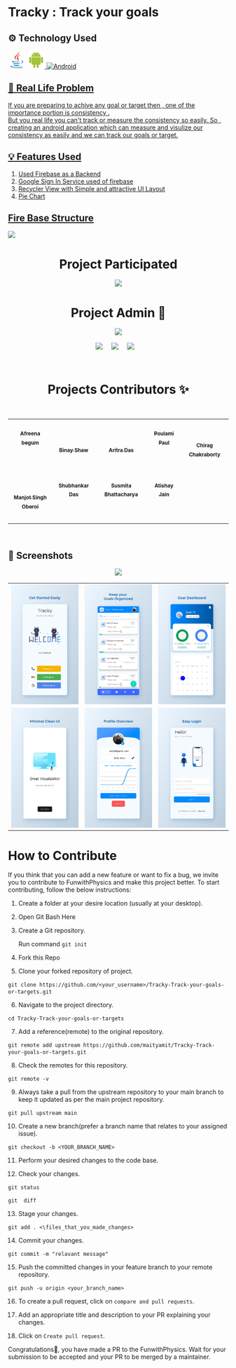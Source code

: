# Tracky : Track your goals

## ⚙️ Technology Used

 <img src="https://raw.githubusercontent.com/devicons/devicon/master/icons/java/java-original.svg" alt="Java" width="40" height="40"/> </a> <a href="https://www.java.com" target="_blank"> <img src="https://github.com/devicons/devicon/blob/master/icons/android/android-plain.svg" alt="Android" width="40" height="40"/> </a> <a href="https://www.java.com" target="_blank">  <img src="https://www.gstatic.com/devrel-devsite/prod/v70c9aa38be5a41f2acdfd6deb7424dc7b523d8a488274535f707585ca8d2cdd3/firebase/images/touchicon-180.png" alt="Android" width="40" height="40"/> </a> <a href="https://www.java.com" target="_blank">  
  
 
 ## 🤔 Real Life Problem

If you are preparing to achive any goal or target then , one of the importance portion is consistency . 
 <br>But you real life you can't track or measure the consistency so easily. So , creating an android application which can measure and visulize our consistency as easily and we can track our goals or target. 

 
 ## 💡 Features Used

1. Used Firebase as a Backend
2. Google Sign In Service used of firebase
3. Recycler View with Simple and attractive UI Layout
4. Pie Chart

 ## Fire Base Structure 
 <a href="https://github.com/maityamit"><img src="https://raw.githubusercontent.com/maityamit/Tracky-Track-your-goals-or-targets/master/Images%20Demo/firebase_St.png" width="25%" /></a>
  
  
 
  <h1 align=center> Project Participated </h1>
 <p align="center">
  <a href="https://github.com/maityamit"><img src="https://raw.githubusercontent.com/maityamit/Tracky-Track-your-goals-or-targets/master/External%20Resources/jwoc.jpg" width="50%" /></a>
 
  
  
  <h1 align=center> Project Admin  🤵 </h1>

  <p align="center">
  <a href="https://github.com/maityamit"><img src="https://avatars.githubusercontent.com/u/74618071?v=4" width="11%" /></a>

  <p align="center">
  <a target="_blank"href="https://www.linkedin.com/in/maityamit/"><img src="https://img.shields.io/badge/linkedin-%230077B5.svg?&style=for-the-badge&logo=linkedin&logoColor=white" /></a>&nbsp;&nbsp;&nbsp;&nbsp;
  <a href="maityamit308@gmail.com"><img src="https://img.shields.io/badge/gmail-%23D14836.svg?&style=for-the-badge&logo=gmail&logoColor=white" /></a>&nbsp;&nbsp;&nbsp;&nbsp;
  <a href="https://www.instagram.com/amit_maity_2003/"><img src="https://img.shields.io/badge/instagram-%23D14836.svg?&style=for-the-badge&logo=instagram&logoColor=pink" /></a>&nbsp;&nbsp;&nbsp;&nbsp;
</p>
  
  <br>

  
  <h1 align=center> Projects Contributors ✨ </h1>
 
 <br>
 
 
 <p align="center">

 <table>
  <p align="center">
  <tr>
    <td align="center"><a href="https://github.com/afreenabegum"><img src="https://avatars.githubusercontent.com/u/79068663?v=4?s=100" width="120px;" alt=""/><br /><sub><b>Afreena begum</b></sub><br /><br/><sub><img src="https://github.com/maityamit/Tracky-Track-your-goals-or-targets/blob/master/External%20Resources/Code%20History/afreenabegum.png" width="120px;" alt=""/><br /></a><br /></td>
   <td align="center"><a href="https://github.com/binayshaw7777"><img src="https://avatars.githubusercontent.com/u/62587060?v=4?s=100" width="120px;" alt=""/><br /><sub><b>Binay Shaw</b></sub></a><br /></td>
   <td align="center"><a href="https://github.com/aritra-tech"><img src="https://avatars.githubusercontent.com/u/80090908?v=4?s=100" width="120px;" alt=""/><br /><sub><b>Aritra Das
</b></sub></a><br /></td>
    <td align="center"><a href="https://github.com/Poulami2515"><img src="https://avatars.githubusercontent.com/u/91011865?v=4?s=100" width="120px;" alt=""/><br /><sub><b>Poulami Paul</b></sub><br /><br/><sub><img src="https://github.com/maityamit/Tracky-Track-your-goals-or-targets/blob/master/External%20Resources/Code%20History/Poulami2515.png" width="120px;" alt=""/><br /></a><br /></td>
    <td align="center"><a href="https://github.com/GeekLord04"><img src="https://avatars.githubusercontent.com/u/84928799?v=4?s=100" width="120px;" alt=""/><br /><sub><b>Chirag Chakraborty</b></sub></a><br /></td>
 </tr>
   
   <tr>
    <td align="center"><a href="https://github.com/ken1000minus7"><img src="https://avatars.githubusercontent.com/u/78747188?v=4?s=100" width="120px;" alt=""/><br /><sub><b>Manjot Singh Oberoi
</b></sub></a><br /></td>
    <td align="center"><a href="https://github.com/shubhankar-bt"><img src="https://avatars.githubusercontent.com/u/78974094?v=4?s=100" width="120px;" alt=""/><br /><sub><b>Shubhankar Das
</b></sub><br /><br/><sub><img src="https://github.com/maityamit/Tracky-Track-your-goals-or-targets/blob/master/External%20Resources/Code%20History/shubhankar-bt.png" width="120px;" alt=""/><br /></a><br /></td>
   <td align="center"><a href="https://github.com/SB2318"><img src="https://avatars.githubusercontent.com/u/87614560?v=4?s=100" width="120px;" alt=""/><br /><sub><b>Susmita Bhattacharya</b></sub><br /><br/><sub><img src="https://github.com/maityamit/Tracky-Track-your-goals-or-targets/blob/master/External%20Resources/Code%20History/SB2318.png" width="120px;" alt=""/><br /></a><br /></td>
    <td align="center"><a href="https://github.com/atishay5203"><img src="https://avatars.githubusercontent.com/u/85008892?v=4?s=100" width="120px;" alt=""/><br /><sub><b>Atishay Jain
</b></sub><br /><br/><sub><img src="https://github.com/maityamit/Tracky-Track-your-goals-or-targets/blob/master/External%20Resources/Code%20History/atishay5203.png" width="120px;" alt=""/><br /></a><br /></td>
   </tr>
   
   </p>
 </table>
  
 
 <br>
 
 ## 📸 Screenshots
 
  
 <p align="center">
<img src="https://github.com/maityamit/Tracky-Track-your-goals-or-targets/blob/master/External%20Resources/Banner.png" width="90%" />
 <br>
 
||||
|:----------------------------------------:|:-----------------------------------------:|:-----------------------------------------: |
| ![Imgur](External%20Resources/1.png) | ![Imgur](External%20Resources/2.png) | ![Imgur](External%20Resources/3.png) |
| ![Imgur](External%20Resources/4.png) | ![Imgur](External%20Resources/5.png) | ![Imgur](External%20Resources/6.png) |
  
  
  
  # How to Contribute

If you think that you can add a new feature or want to fix a bug, we invite you to contribute to FunwithPhysics and make this project better. To start contributing, follow the below instructions:

1. Create a folder at your desire location (usually at your desktop).

2. Open Git Bash Here

3. Create a Git repository.

   Run command `git init`

4. Fork this Repo

5. Clone your forked repository of project.

```git clone
git clone https://github.com/<your_username>/Tracky-Track-your-goals-or-targets.git
```

6. Navigate to the project directory.

```
cd Tracky-Track-your-goals-or-targets
```

7. Add a reference(remote) to the original repository.

```
git remote add upstream https://github.com/maityamit/Tracky-Track-your-goals-or-targets.git
```

8. Check the remotes for this repository.

```
git remote -v
```

9. Always take a pull from the upstream repository to your main branch to keep it updated as per the main project repository.

```
git pull upstream main
```

10. Create a new branch(prefer a branch name that relates to your assigned issue).

```
git checkout -b <YOUR_BRANCH_NAME>
```

11. Perform your desired changes to the code base.

12. Check your changes.

```
git status
```

```
git  diff
```

13. Stage your changes.

```
git add . <\files_that_you_made_changes>
```

14. Commit your changes.

```
git commit -m "relavant message"
```

15. Push the committed changes in your feature branch to your remote repository.

```
git push -u origin <your_branch_name>
```

16. To create a pull request, click on `compare and pull requests`.

17. Add an appropriate title and description to your PR explaining your changes.

18. Click on `Create pull request`.

Congratulations🎉, you have made a PR to the FunwithPhysics.
Wait for your submission to be accepted and your PR to be merged by a maintainer.


  
  
